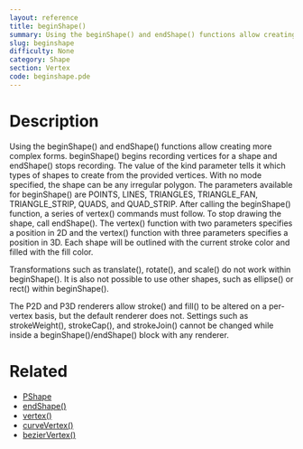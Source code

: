 ```yaml
---
layout: reference
title: beginShape()
summary: Using the beginShape() and endShape() functions allow creating more complex forms
slug: beginshape
difficulty: None
category: Shape
section: Vertex
code: beginshape.pde
---
```


# Description

Using the beginShape() and endShape() functions allow creating more complex forms. beginShape() begins recording vertices for a shape and endShape() stops recording. The value of the kind parameter tells it which types of shapes to create from the provided vertices. With no mode specified, the shape can be any irregular polygon. The parameters available for beginShape() are POINTS, LINES, TRIANGLES, TRIANGLE_FAN, TRIANGLE_STRIP, QUADS, and QUAD_STRIP. After calling the beginShape() function, a series of vertex() commands must follow. To stop drawing the shape, call endShape(). The vertex() function with two parameters specifies a position in 2D and the vertex() function with three parameters specifies a position in 3D. Each shape will be outlined with the current stroke color and filled with the fill color. 

Transformations such as translate(), rotate(), and scale() do not work within beginShape(). It is also not possible to use other shapes, such as ellipse() or rect() within beginShape(). 

The P2D and P3D renderers allow stroke() and fill() to be altered on a per-vertex basis, but the default renderer does not. Settings such as strokeWeight(), strokeCap(), and strokeJoin() cannot be changed while inside a beginShape()/endShape() block with any renderer.
# Related

- [PShape](pshape.html)
- [endShape()](endshape.html)
- [vertex()](vertex.html)
- [curveVertex()](curvevertex.html)
- [bezierVertex()](beziervertex.html)
